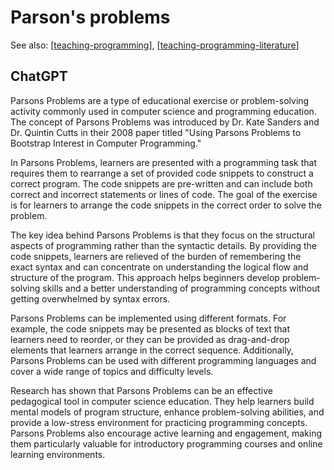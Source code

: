 <!--
 Copyright (C) 2023 David Jones
 
 This file is part of memex.
 
 memex is free software: you can redistribute it and/or modify
 it under the terms of the GNU General Public License as published by
 the Free Software Foundation, either version 3 of the License, or
 (at your option) any later version.
 
 memex is distributed in the hope that it will be useful,
 but WITHOUT ANY WARRANTY; without even the implied warranty of
 MERCHANTABILITY or FITNESS FOR A PARTICULAR PURPOSE.  See the
 GNU General Public License for more details.
 
 You should have received a copy of the GNU General Public License
 along with memex.  If not, see <http://www.gnu.org/licenses/>.
-->

# Parson's problems

See also: [[teaching-programming]], [[teaching-programming-literature]]


## ChatGPT 

Parsons Problems are a type of educational exercise or problem-solving activity commonly used in computer science and programming education. The concept of Parsons Problems was introduced by Dr. Kate Sanders and Dr. Quintin Cutts in their 2008 paper titled "Using Parsons Problems to Bootstrap Interest in Computer Programming."

In Parsons Problems, learners are presented with a programming task that requires them to rearrange a set of provided code snippets to construct a correct program. The code snippets are pre-written and can include both correct and incorrect statements or lines of code. The goal of the exercise is for learners to arrange the code snippets in the correct order to solve the problem.

The key idea behind Parsons Problems is that they focus on the structural aspects of programming rather than the syntactic details. By providing the code snippets, learners are relieved of the burden of remembering the exact syntax and can concentrate on understanding the logical flow and structure of the program. This approach helps beginners develop problem-solving skills and a better understanding of programming concepts without getting overwhelmed by syntax errors.

Parsons Problems can be implemented using different formats. For example, the code snippets may be presented as blocks of text that learners need to reorder, or they can be provided as drag-and-drop elements that learners arrange in the correct sequence. Additionally, Parsons Problems can be used with different programming languages and cover a wide range of topics and difficulty levels.

Research has shown that Parsons Problems can be an effective pedagogical tool in computer science education. They help learners build mental models of program structure, enhance problem-solving abilities, and provide a low-stress environment for practicing programming concepts. Parsons Problems also encourage active learning and engagement, making them particularly valuable for introductory programming courses and online learning environments.


[//begin]: # "Autogenerated link references for markdown compatibility"
[teaching-programming]: teaching-programming "Teaching Programming"
[teaching-programming-literature]: ../../teaching-programming-literature "teaching-programming-literature"
[//end]: # "Autogenerated link references"